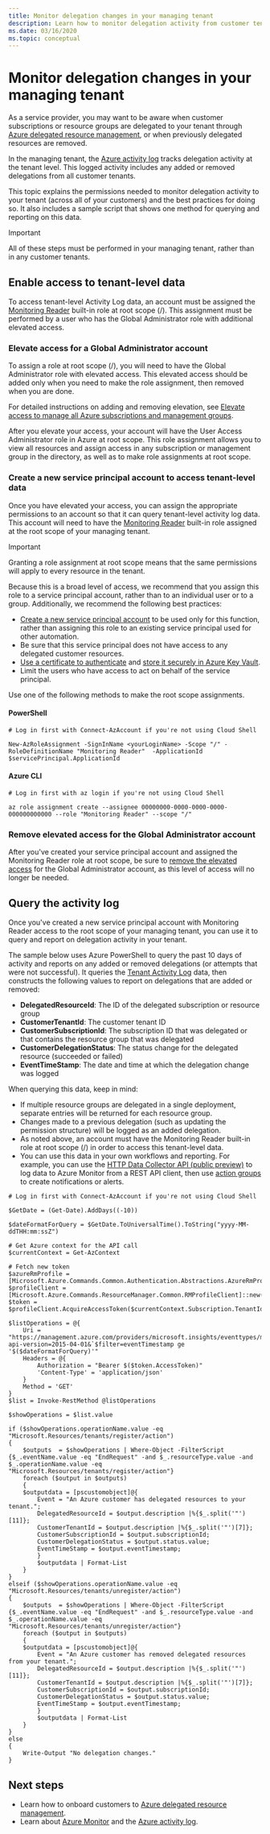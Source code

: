 ```yaml
---
title: Monitor delegation changes in your managing tenant
description: Learn how to monitor delegation activity from customer tenants to your managing tenant. 
ms.date: 03/16/2020
ms.topic: conceptual
---
```


# Monitor delegation changes in your managing tenant

As a service provider, you may want to be aware when customer subscriptions or resource groups are delegated to your tenant through [Azure delegated resource management](../concepts/azure-delegated-resource-management.md), or when previously delegated resources are removed.

In the managing tenant, the [Azure activity log](../../azure-monitor/platform/platform-logs-overview.md) tracks delegation activity at the tenant level. This logged activity includes any added or removed delegations from all customer tenants.

This topic explains the permissions needed to monitor delegation activity to your tenant (across all of your customers) and the best practices for doing so. It also includes a sample script that shows one method for querying and reporting on this data.

> [!IMPORTANT]
> All of these steps must be performed in your managing tenant, rather than in any customer tenants.

## Enable access to tenant-level data

To access tenant-level Activity Log data, an account must be assigned the [Monitoring Reader](../../role-based-access-control/built-in-roles.md#monitoring-reader) built-in role at root scope (/). This assignment must be performed by a user who has the Global Administrator role with additional elevated access.

### Elevate access for a Global Administrator account

To assign a role at root scope (/), you will need to have the Global Administrator role with elevated access. This elevated access should be added only when you need to make the role assignment, then removed when you are done.

For detailed instructions on adding and removing elevation, see [Elevate access to manage all Azure subscriptions and management groups](../../role-based-access-control/elevate-access-global-admin.md).

After you elevate your access, your account will have the User Access Administrator role in Azure at root scope. This role assignment allows you to view all resources and assign access in any subscription or management group in the directory, as well as to make role assignments at root scope. 

### Create a new service principal account to access tenant-level data

Once you have elevated your access, you can assign the appropriate permissions to an account so that it can query tenant-level activity log data. This account will need to have the [Monitoring Reader](../../role-based-access-control/built-in-roles.md#monitoring-reader) built-in role assigned at the root scope of your managing tenant.

> [!IMPORTANT]
> Granting a role assignment at root scope means that the same permissions will apply to every resource in the tenant.

Because this is a broad level of access, we recommend that you assign this role to a service principal account, rather than to an individual user or to a group. Additionally, we recommend the following best practices:

- [Create a new service principal account](../../active-directory/develop/howto-create-service-principal-portal.md) to be used only for this function, rather than assigning this role to an existing service principal used for other automation.
- Be sure that this service principal does not have access to any delegated customer resources.
- [Use a certificate to authenticate](../../active-directory/develop/howto-create-service-principal-portal.md#certificates-and-secrets) and [store it securely in Azure Key Vault](../../key-vault/key-vault-best-practices.md).
- Limit the users who have access to act on behalf of the service principal.

Use one of the following methods to make the root scope assignments.

#### PowerShell

```azurepowershell-interactive
# Log in first with Connect-AzAccount if you're not using Cloud Shell

New-AzRoleAssignment -SignInName <yourLoginName> -Scope "/" -RoleDefinitionName "Monitoring Reader"  -ApplicationId $servicePrincipal.ApplicationId 
```

#### Azure CLI

```azurecli-interactive
# Log in first with az login if you're not using Cloud Shell

az role assignment create --assignee 00000000-0000-0000-0000-000000000000 --role "Monitoring Reader" --scope "/"
```

### Remove elevated access for the Global Administrator account

After you've created your service principal account and assigned the Monitoring Reader role at root scope, be sure to [remove the elevated access](../../role-based-access-control/elevate-access-global-admin.md#remove-elevated-access) for the Global Administrator account, as this level of access will no longer be needed.

## Query the activity log

Once you've created a new service principal account with Monitoring Reader access to the root scope of your managing tenant, you can use it to query and report on delegation activity in your tenant. 

The sample below uses Azure PowerShell to query the past 10 days of activity and reports on any added or removed delegations (or attempts that were not successful). It queries the [Tenant Activity Log](https://docs.microsoft.com/rest/api/monitor/TenantActivityLogs/List) data, then constructs the following values to report on delegations that are added or removed:

- **DelegatedResourceId**: The ID of the delegated subscription or resource group
- **CustomerTenantId**: The customer tenant ID
- **CustomerSubscriptionId**: The subscription ID that was delegated or that contains the resource group that was delegated
- **CustomerDelegationStatus**: The status change for the delegated resource (succeeded or failed)
- **EventTimeStamp**: The date and time at which the delegation change was logged

When querying this data, keep in mind:

- If multiple resource groups are delegated in a single deployment, separate entries will be returned for each resource group.
- Changes made to a previous delegation (such as updating the permission structure) will be logged as an added delegation.
- As noted above, an account must have the Monitoring Reader built-in role at root scope (/) in order to access this tenant-level data.
- You can use this data in your own workflows and reporting. For example, you can use the [HTTP Data Collector API (public preview)](../../azure-monitor/platform/data-collector-api) to log data to Azure Monitor from a REST API client, then use [action groups](../../azure-monitor/platform/action-groups) to create notifications or alerts.

```azurepowershell-interactive
# Log in first with Connect-AzAccount if you're not using Cloud Shell

$GetDate = (Get-Date).AddDays((-10))

$dateFormatForQuery = $GetDate.ToUniversalTime().ToString("yyyy-MM-ddTHH:mm:ssZ")

# Get Azure context for the API call
$currentContext = Get-AzContext

# Fetch new token
$azureRmProfile = [Microsoft.Azure.Commands.Common.Authentication.Abstractions.AzureRmProfileProvider]::Instance.Profile
$profileClient = [Microsoft.Azure.Commands.ResourceManager.Common.RMProfileClient]::new($azureRmProfile)
$token = $profileClient.AcquireAccessToken($currentContext.Subscription.TenantId)

$listOperations = @{
    Uri = "https://management.azure.com/providers/microsoft.insights/eventtypes/management/values?api-version=2015-04-01&`$filter=eventTimestamp ge '$($dateFormatForQuery)'"
    Headers = @{
        Authorization = "Bearer $($token.AccessToken)"
        'Content-Type' = 'application/json'
    }
    Method = 'GET'
}
$list = Invoke-RestMethod @listOperations

$showOperations = $list.value

if ($showOperations.operationName.value -eq "Microsoft.Resources/tenants/register/action")
{
    $outputs  = $showOperations | Where-Object -FilterScript {$_.eventName.value -eq "EndRequest" -and $_.resourceType.value -and $_.operationName.value -eq "Microsoft.Resources/tenants/register/action"}
    foreach ($output in $outputs)
    {
    $outputdata = [pscustomobject]@{
        Event = "An Azure customer has delegated resources to your tenant.";
        DelegatedResourceId = $output.description |%{$_.split('"')[11]};
        CustomerTenantId = $output.description |%{$_.split('"')[7]};
        CustomerSubscriptionId = $output.subscriptionId;
        CustomerDelegationStatus = $output.status.value;
        EventTimeStamp = $output.eventTimestamp;
        }
        $outputdata | Format-List
    }
}
elseif ($showOperations.operationName.value -eq "Microsoft.Resources/tenants/unregister/action") 
{
    $outputs  = $showOperations | Where-Object -FilterScript {$_.eventName.value -eq "EndRequest" -and $_.resourceType.value -and $_.operationName.value -eq "Microsoft.Resources/tenants/unregister/action"}
    foreach ($output in $outputs)
    {
    $outputdata = [pscustomobject]@{
        Event = "An Azure customer has removed delegated resources from your tenant.";
        DelegatedResourceId = $output.description |%{$_.split('"')[11]};
        CustomerTenantId = $output.description |%{$_.split('"')[7]};
        CustomerSubscriptionId = $output.subscriptionId;
        CustomerDelegationStatus = $output.status.value;
        EventTimeStamp = $output.eventTimestamp;
        }
        $outputdata | Format-List
    }
}
else 
{
    Write-Output "No delegation changes."
}
```

## Next steps

- Learn how to onboard customers to [Azure delegated resource management](../concepts/azure-delegated-resource-management.md).
- Learn about [Azure Monitor](../../azure-monitor/index.yml) and the [Azure activity log](../../azure-monitor/platform/platform-logs-overview.md).
